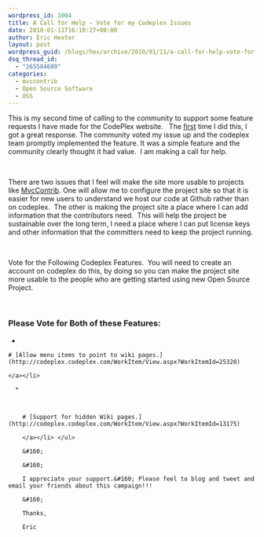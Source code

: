 ```yaml
---
wordpress_id: 3004
title: A Call for Help – Vote for my Codeplex Issues
date: 2010-01-11T16:10:27+00:00
author: Eric Hexter
layout: post
wordpress_guid: /blogs/hex/archive/2010/01/11/a-call-for-help-vote-for-my-codeplex-issues.aspx
dsq_thread_id:
  - "265584609"
categories:
  - mvccontrib
  - Open Source Software
  - OSS
---
```

This is my second time of calling to the community to support some feature requests I have made for the CodePlex website.&#160;&#160; The [first](http://www.lostechies.com/blogs/hex/archive/2009/04/09/help-support-open-source-software-i-mean-you.aspx) time I did this, I got a great response. The community voted my issue up and the codeplex team promptly implemented the feature. It was a simple feature and the community clearly thought it had value.&#160; I am making a call for help.

&#160;

There are two issues that I feel will make the site more usable to projects like <a href="http://www.mvccontrib.org" target="_blank">MvcContrib</a>. One will allow me to configure the project site so that it is easier for new users to understand we host our code at Github rather than on codeplex.&#160; The other is making the project site a place where I can add information that the contributors need.&#160; This will help the project be sustainable over the long term, I need a place where I can put license keys and other information that the committers need to keep the project running.&#160; 

&#160;

Vote for the Following Codeplex Features.&#160; You will need to create an account on codeplex do this, by doing so you can make the project site more usable to the people who are getting started using new Open Source Project.

&#160;

### Please **Vote** for Both of these Features:

  * 
  
    
    
    # [Allow menu items to point to wiki pages.](http://codeplex.codeplex.com/WorkItem/View.aspx?WorkItemId=25320)
    
    </a></li> 
    
      * 
  
        
        
        # [Support for hidden Wiki pages.](http://codeplex.codeplex.com/WorkItem/View.aspx?WorkItemId=13175)
        
        </a></li> </ul> 
        
        &#160;
        
        &#160;
        
        I appreciate your support.&#160; Please feel to blog and tweet and email your friends about this campaign!!!
        
        &#160;
        
        Thanks,
        
        Eric